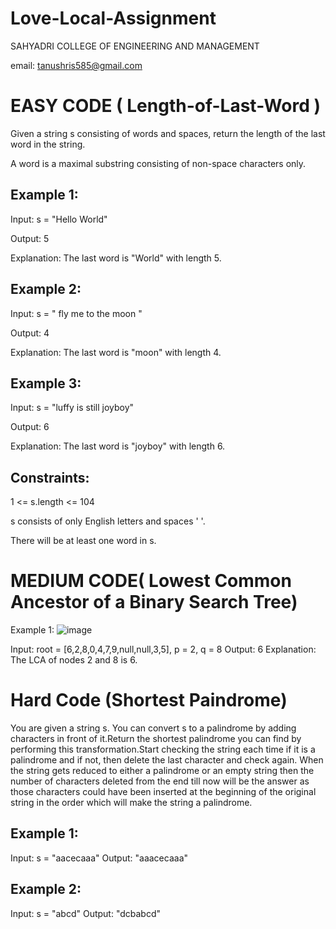 # Love-Local-Assignment
SAHYADRI COLLEGE OF ENGINEERING AND MANAGEMENT 

email: tanushris585@gmail.com

# EASY CODE ( Length-of-Last-Word )
Given a string s consisting of words and spaces, return the length of the last word in the string. 

A word is a maximal substring consisting of non-space characters only.

 

## Example 1: 

Input: s = "Hello World"

Output: 5

Explanation: The last word is "World" with length 5.

## Example 2:

Input: s = "   fly me   to   the moon  "

Output: 4

Explanation: The last word is "moon" with length 4.

## Example 3:

Input: s = "luffy is still joyboy"

Output: 6

Explanation: The last word is "joyboy" with length 6.
 

## Constraints:

1 <= s.length <= 104

s consists of only English letters and spaces ' '.

There will be at least one word in s.





# MEDIUM CODE( Lowest Common Ancestor of a Binary Search Tree)

Example 1:
![image](https://github.com/tanushrees31/Love-Local-Assignment/assets/94157726/0d04abc0-4d42-4654-8506-35d4cc4a7a63)

Input: root = [6,2,8,0,4,7,9,null,null,3,5], p = 2, q = 8
Output: 6
Explanation: The LCA of nodes 2 and 8 is 6.







# Hard Code (Shortest Paindrome)
You are given a string s. You can convert s to a palindrome by adding characters in front of it.Return the shortest palindrome you can find by performing this transformation.Start checking the string each time if it is a palindrome and if not, then delete the last character and check again. When the string gets reduced to either a palindrome or an empty string then the number of characters deleted from the end till now will be the answer as those characters could have been inserted at the beginning of the original string in the order which will make the string a palindrome.
## Example 1:
Input: s = "aacecaaa"
Output: "aaacecaaa"
## Example 2:
Input: s = "abcd"
Output: "dcbabcd"

